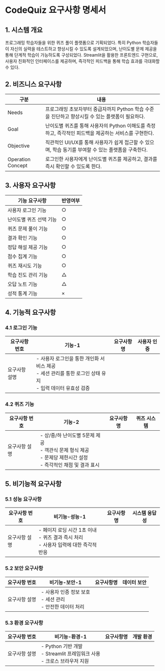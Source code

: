 # CodeQuiz 요구사항 명세서

## 1. 시스템 개요
프로그래밍 학습자들을 위한 퀴즈 풀이 플랫폼으로 기획되었다. 특히 Python 학습자들이 자신의 실력을 테스트하고 향상시킬 수 있도록 설계되었으며, 난이도별 문제 제공을 통해 단계적 학습이 가능하도록 구성되었다. Streamlit을 활용한 프론트엔드 구현으로, 사용자 친화적인 인터페이스를 제공하며, 즉각적인 피드백을 통해 학습 효과를 극대화할 수 있다.

## 2. 비즈니스 요구사항

| 구분 | 내용 |
|------|------|
| Needs | 프로그래밍 초보자부터 중급자까지 Python 학습 수준을 진단하고 향상시킬 수 있는 플랫폼이 필요하다. |
| Goal | 난이도별 퀴즈를 통해 사용자의 Python 이해도를 측정하고, 즉각적인 피드백을 제공하는 서비스를 구현한다. |
| Objective | 직관적인 UI/UX를 통해 사용자가 쉽게 접근할 수 있으며, 학습 동기를 부여할 수 있는 플랫폼을 구축한다. |
| Operation Concept | 로그인한 사용자에게 난이도별 퀴즈를 제공하고, 결과를 즉시 확인할 수 있도록 한다. |

## 3. 사용자 요구사항

| 기능 요구사항 | 반영여부 |
|------------|---------|
| 사용자 로그인 기능 | ○ |
| 난이도별 퀴즈 선택 기능 | ○ |
| 퀴즈 문제 풀이 기능 | ○ |
| 결과 확인 기능 | ○ |
| 정답 해설 제공 기능 | ○ |
| 점수 집계 기능 | ○ |
| 퀴즈 재시도 기능 | ○ |
| 학습 진도 관리 기능 | △ |
| 오답 노트 기능 | △ |
| 성적 통계 기능 | × |

## 4. 기능적 요구사항

### 4.1 로그인 기능
| 요구사항 번호 | 기능-1 | 요구사항명 | 사용자 인증 |
|------------|--------|-----------|------------|
| 요구사항 설명 | - 사용자 로그인을 통한 개인화 서비스 제공<br>- 세션 관리를 통한 로그인 상태 유지<br>- 입력 데이터 유효성 검증 |

### 4.2 퀴즈 기능
| 요구사항 번호 | 기능-2 | 요구사항명 | 퀴즈 시스템 |
|------------|--------|-----------|------------|
| 요구사항 설명 | - 상/중/하 난이도별 5문제 제공<br>- 객관식 문제 형식 제공<br>- 문제당 제한시간 설정<br>- 즉각적인 채점 및 결과 표시 |

## 5. 비기능적 요구사항

### 5.1 성능 요구사항
| 요구사항 번호 | 비기능-성능-1 | 요구사항명 | 시스템 응답성 |
|------------|--------------|-----------|------------|
| 요구사항 설명 | - 페이지 로딩 시간 1초 이내<br>- 퀴즈 결과 즉시 처리<br>- 사용자 입력에 대한 즉각적 반응 |

### 5.2 보안 요구사항
| 요구사항 번호 | 비기능-보안-1 | 요구사항명 | 데이터 보안 |
|------------|--------------|-----------|------------|
| 요구사항 설명 | - 사용자 인증 정보 보호<br>- 세션 관리<br>- 안전한 데이터 처리 |

### 5.3 환경 요구사항
| 요구사항 번호 | 비기능-환경-1 | 요구사항명 | 개발 환경 |
|------------|--------------|-----------|------------|
| 요구사항 설명 | - Python 기반 개발<br>- Streamlit 프레임워크 사용<br>- 크로스 브라우저 지원 |